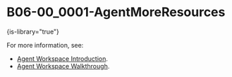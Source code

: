 # B06-00_0001-AgentMoreResources

{is-library="true"}

<snippet id="B06-00_0001-AgentMoreResources">

For more information, see:

* [Agent Workspace Introduction](B06-00_0001-Agent-Workspace-Intro.md).
* [Agent Workspace Walkthrough](B06-00_0002-Agent-Workspace-Walkthrough.md).

</snippet>